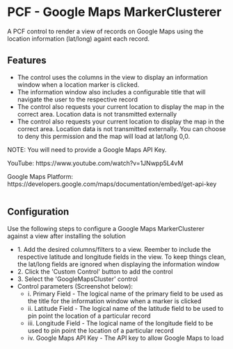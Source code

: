 <h1>PCF - Google Maps MarkerClusterer</h1>
A PCF control to render a view of records on Google Maps using the location information (lat/long) againt each record.

<h2>Features</h2>
<ul>
  <li>The control uses the columns in the view to display an information window when a location marker is clicked.</li>
  <li>The information window also includes a configurable title that will navigate the user to the respective record</li>
  <li>The control also requests your current location to display the map in the correct area. Location data is not transmitted externally</li>
  <li>The control also requests your current location to display the map in the correct area. Location data is not transmitted externally. You can choose to deny this permission and the map will load at lat/long 0,0.</li>
</ul>

<p>NOTE: You will need to provide a Google Maps API Key.</p>

<p>YouTube: https://www.youtube.com/watch?v=1JNwpp5L4vM</p>
<p>Google Maps Platform: https://developers.google.com/maps/documentation/embed/get-api-key</p>

<img src='https://lh3.googleusercontent.com/pQmGzA885G_inNB10s5185Oc2s1I3yekjY8Kj3P43yUK8VlZJo7UYc3Vf4QbywsuCHfrMXUDnuGSdsvjEE08ux2xTxonQqeotZvb_JmbMWfLjvPJAgBg2A3na4eWN1FKIxXbAb8iW68P3kmnjLNo2wvSbf8u1_o4DbxmtMOP9I41nt0OkRfWJJRMsynUn0lDo0lrR3h32D-rV56AM-m8TJhMHy3JNEVpExHHduP9NyMUe7ckm1j5rsvgUwZXcVe8swxlNcjTkpYF1AKl2jypVbU-qWr7vqAB1Q2yOXBlJ0lvGZOoI3jsXBsQih-3XOmdwxqRknVPVnDhtwTGyCVLHMcbTBlVFmVbDjIS4YwRA_oVZCy7Qc0xaUgtm-wAZahVCfhPeWJNg86Y1eHeB2cg-tqL89qQt0pZAZmM-v0M8vARpn1RhwcYRyVrBS6xH68DrVXI_-DdB5_aFXR6y5bTnU85Zxqhggvjkusg-2v4jf4_Vy73KZPZDgV-Rn_WlJlRKM1ISqiVNRZaEOqJRDF94d5YQs7cR7rFc5NPDdy-8Ihv8sMDB09nJg9do6lkUBYuSz_iX_0M8lzoHZDekCsE3UbNc_kcMjC8oRwsVCMuqhD05afLZdgYyuOjiYBewNX0MoL7VkczBRy9zoePxgpnnNUrC6VarMtiaUlXRh0pciKPm7EXSKC8reU=w1669-h905-no' alt='' >
</br>
<h2>Configuration</h2>

<p>Use the following steps to configure a Google Maps MarkerClusterer against a view after installing the solution</p>

<ul>
  <li>1. Add the desired columns/filters to a view. Reember to include the respective latitude and longitude fields in the view. To keep     things clean, the lat/long fields are ignored when displaying the information window</li>
  <li>2. Click the 'Custom Control' button to add the control</li>
  <li>3. Select the 'GoogleMapsCluster' control</li>
  <li>
     Control parameters (Screenshot below):
      <ul>
        <li>i. Primary Field - The logical name of the primary field to be used as the title for the information window when a marker is clicked</li>
        <li>ii. Latitude Field - The logical name of the latitude field to be used to pin point the location of a particular record</li>
        <li>iii. Longitude Field - The logical name of the longitude field to be used to pin point the location of a particular record</li>
        <li>iv. Google Maps API Key - The API key to allow Google Maps to load</li>
      </ul>
  </li>
  
</ul>

<img src='https://lh3.googleusercontent.com/0Hyl_pWCl69eL1rsepU4yFEeArUDiFz7pgDX5q0cx602nQPoxOPizeqLwE471KhDcGmQ_UbZQzL5qb0Ef9S1rAZPge7rApga2N_g0E_XJsHXz_IKvvW1_vEgOP0o8Sv0x6JUs7kQ-6RKCv0IZmdfzCzvroGtwZ9lJiKRT4Gx_4j-1A-FHdxfuHKv9oUxcksT8xv238w--mcN54ON2LhJywx5nj5cR6W2rr84e3DwKLzM2SYF5k_OaaYyx_JSfPIvBQhBzW7RYkhOOeLZ2NL1qDwen1OHxYqv5ZKXoJaa8K5_03HniVNgG53OHPYLGDWhP8tYHFfF8qwZ3E5x09oYliJY6m1jKU9zvz6tAapLu0E62mk46c4fId-ohyEqt75bdcD9twa1FOpCdYxSvoP-dNIT1YBqlRumiqiYt4I_7nBLUidN4pCRFGp1vWITNvMy4-H7AY_fcppKW5branDYROPwUOeAUs9_aws9_aItH0Wb1KANI9vt8ejuIhDW4xZlRw9XDNvnIsnc40YgfDVOwScSHO08a6mlUH59tDCP7WPDuce0qEeTMfMsSQrVZSywUvZKT6OxxawMbS5ujUReJFmypa9AhU-p3jaRkkBaLqrEazhNBxBx3G7MgGUM_pJ623ZFuKt1Wuf4LeRLpMZo83kJbi1vE8Vv0qf4ajwisyU65kfP37P9WkvVBSM7_REpC9mEEbDDRbgipL7PyeXq_EKK0vu87Ixl_SvTk3KW3YxGqztJ=w502-h486-no' alt='' >
